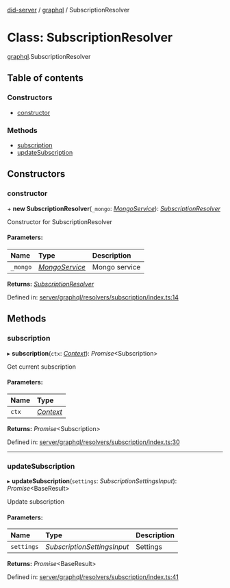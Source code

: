 [did-server](../README.md) / [graphql](../modules/graphql.md) / SubscriptionResolver

# Class: SubscriptionResolver

[graphql](../modules/graphql.md).SubscriptionResolver

## Table of contents

### Constructors

- [constructor](graphql.subscriptionresolver.md#constructor)

### Methods

- [subscription](graphql.subscriptionresolver.md#subscription)
- [updateSubscription](graphql.subscriptionresolver.md#updatesubscription)

## Constructors

### constructor

\+ **new SubscriptionResolver**(`_mongo`: [*MongoService*](services.mongoservice.md)): [*SubscriptionResolver*](graphql.subscriptionresolver.md)

Constructor for SubscriptionResolver

#### Parameters:

Name | Type | Description |
:------ | :------ | :------ |
`_mongo` | [*MongoService*](services.mongoservice.md) | Mongo service    |

**Returns:** [*SubscriptionResolver*](graphql.subscriptionresolver.md)

Defined in: [server/graphql/resolvers/subscription/index.ts:14](https://github.com/Puzzlepart/did/blob/f9e4ba75/server/graphql/resolvers/subscription/index.ts#L14)

## Methods

### subscription

▸ **subscription**(`ctx`: [*Context*](graphql_context.context.md)): *Promise*<Subscription\>

Get current subscription

#### Parameters:

Name | Type |
:------ | :------ |
`ctx` | [*Context*](graphql_context.context.md) |

**Returns:** *Promise*<Subscription\>

Defined in: [server/graphql/resolvers/subscription/index.ts:30](https://github.com/Puzzlepart/did/blob/f9e4ba75/server/graphql/resolvers/subscription/index.ts#L30)

___

### updateSubscription

▸ **updateSubscription**(`settings`: *SubscriptionSettingsInput*): *Promise*<BaseResult\>

Update subscription

#### Parameters:

Name | Type | Description |
:------ | :------ | :------ |
`settings` | *SubscriptionSettingsInput* | Settings    |

**Returns:** *Promise*<BaseResult\>

Defined in: [server/graphql/resolvers/subscription/index.ts:41](https://github.com/Puzzlepart/did/blob/f9e4ba75/server/graphql/resolvers/subscription/index.ts#L41)
